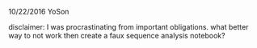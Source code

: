 10/22/2016
YoSon

disclaimer: I was procrastinating from important obligations. what better way to not work then create a faux sequence analysis notebook?

